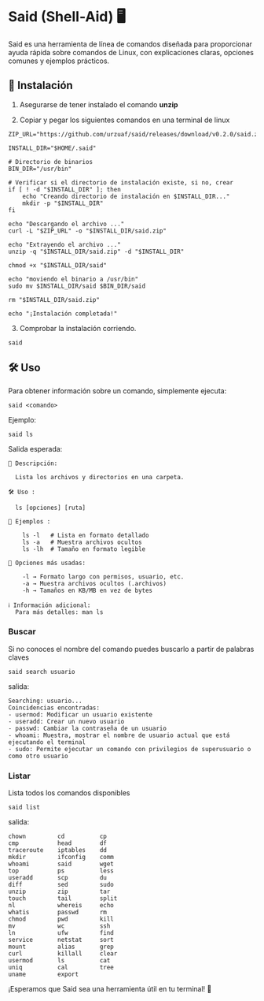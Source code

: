 # Said (Shell-Aid) 🖥️

Said es una herramienta de línea de comandos diseñada para proporcionar ayuda rápida sobre comandos de Linux, con explicaciones claras, opciones comunes y ejemplos prácticos.

## 🚀 Instalación

1. Asegurarse de tener instalado el comando **unzip**

2. Copiar y pegar los siguientes comandos en una terminal de linux
```
ZIP_URL="https://github.com/urzuaf/said/releases/download/v0.2.0/said.zip"

INSTALL_DIR="$HOME/.said"

# Directorio de binarios 
BIN_DIR="/usr/bin"

# Verificar si el directorio de instalación existe, si no, crear
if [ ! -d "$INSTALL_DIR" ]; then
    echo "Creando directorio de instalación en $INSTALL_DIR..."
    mkdir -p "$INSTALL_DIR"
fi

echo "Descargando el archivo ..."
curl -L "$ZIP_URL" -o "$INSTALL_DIR/said.zip"

echo "Extrayendo el archivo ..."
unzip -q "$INSTALL_DIR/said.zip" -d "$INSTALL_DIR"

chmod +x "$INSTALL_DIR/said" 

echo "moviendo el binario a /usr/bin"
sudo mv $INSTALL_DIR/said $BIN_DIR/said

rm "$INSTALL_DIR/said.zip"

echo "¡Instalación completada!"
```
3. Comprobar la instalación corriendo.
``` 
said 
```

## 🛠 Uso

Para obtener información sobre un comando, simplemente ejecuta:
```
said <comando>
```
Ejemplo:
```
said ls
```
Salida esperada:
```
📖 Descripción:

  Lista los archivos y directorios en una carpeta.

🛠️ Uso :

  ls [opciones] [ruta]

🔹 Ejemplos :

    ls -l   # Lista en formato detallado
    ls -a   # Muestra archivos ocultos
    ls -lh  # Tamaño en formato legible

📝 Opciones más usadas:

    -l → Formato largo con permisos, usuario, etc.
    -a → Muestra archivos ocultos (.archivos)
    -h → Tamaños en KB/MB en vez de bytes

ℹ️ Información adicional:
  Para más detalles: man ls
```

### Buscar
Si no conoces el nombre del comando puedes buscarlo a partir de palabras claves

```
said search usuario
```
salida:
```
Searching: usuario...
Coincidencias encontradas:
- usermod: Modificar un usuario existente
- useradd: Crear un nuevo usuario
- passwd: Cambiar la contraseña de un usuario
- whoami: Muestra, mostrar el nombre de usuario actual que está ejecutando el terminal
- sudo: Permite ejecutar un comando con privilegios de superusuario o como otro usuario
```
### Listar
Lista todos los comandos disponibles
```
said list
```
salida:
```
chown         cd          cp       
cmp           head        df       
traceroute    iptables    dd       
mkdir         ifconfig    comm     
whoami        said        wget     
top           ps          less     
useradd       scp         du       
diff          sed         sudo     
unzip         zip         tar      
touch         tail        split    
nl            whereis     echo     
whatis        passwd      rm       
chmod         pwd         kill     
mv            wc          ssh      
ln            ufw         find     
service       netstat     sort     
mount         alias       grep     
curl          killall     clear    
usermod       ls          cat      
uniq          cal         tree     
uname         export    
```

¡Esperamos que Said sea una herramienta útil en tu terminal! 🚀